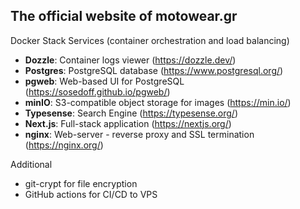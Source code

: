 ## The official website of motowear.gr

Docker Stack Services (container orchestration and load balancing)

- **Dozzle**: Container logs viewer (https://dozzle.dev/)
- **Postgres**: PostgreSQL database (https://www.postgresql.org/)
- **pgweb**: Web-based UI for PostgreSQL (https://sosedoff.github.io/pgweb/)
- **minIO**: S3-compatible object storage for images (https://min.io/)
- **Typesense**: Search Engine (https://typesense.org/)
- **Next.js**: Full-stack application (https://nextjs.org/)
- **nginx**: Web-server - reverse proxy and SSL termination (https://nginx.org/)

Additional

- git-crypt for file encryption
- GitHub actions for CI/CD to VPS
